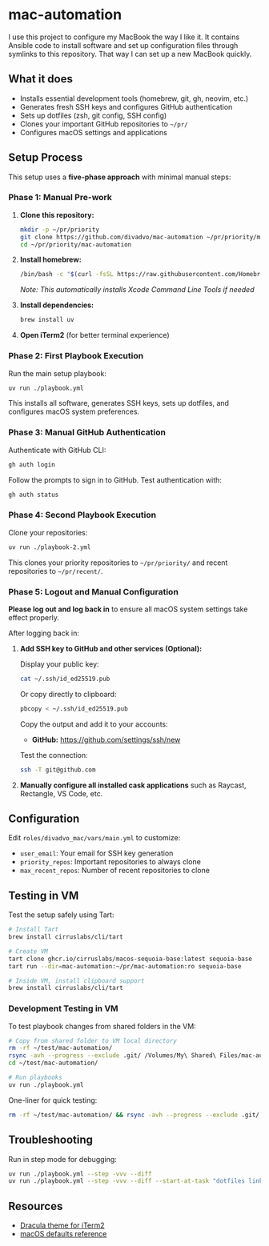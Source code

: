 # mac-automation


I use this project to configure my MacBook the way I like it.
It contains Ansible code to install software and set up configuration files through symlinks to this repository.
That way I can set up a new MacBook quickly.

## What it does

- Installs essential development tools (homebrew, git, gh, neovim, etc.)
- Generates fresh SSH keys and configures GitHub authentication
- Sets up dotfiles (zsh, git config, SSH config)
- Clones your important GitHub repositories to `~/pr/`
- Configures macOS settings and applications

## Setup Process

This setup uses a **five-phase approach** with minimal manual steps:

### Phase 1: Manual Pre-work

1. **Clone this repository:**
   ```bash
   mkdir -p ~/pr/priority
   git clone https://github.com/divadvo/mac-automation ~/pr/priority/mac-automation
   cd ~/pr/priority/mac-automation
   ```

2. **Install homebrew:**
   ```bash
   /bin/bash -c "$(curl -fsSL https://raw.githubusercontent.com/Homebrew/install/HEAD/install.sh)"
   ```
   *Note: This automatically installs Xcode Command Line Tools if needed*

3. **Install dependencies:**
   ```bash
   brew install uv
   ```

4. **Open iTerm2** (for better terminal experience)

### Phase 2: First Playbook Execution

Run the main setup playbook:
```bash
uv run ./playbook.yml
```

This installs all software, generates SSH keys, sets up dotfiles, and configures macOS system preferences.

### Phase 3: Manual GitHub Authentication

Authenticate with GitHub CLI:
```bash
gh auth login
```

Follow the prompts to sign in to GitHub. Test authentication with:
```bash
gh auth status
```

### Phase 4: Second Playbook Execution

Clone your repositories:
```bash
uv run ./playbook-2.yml
```

This clones your priority repositories to `~/pr/priority/` and recent repositories to `~/pr/recent/`.

### Phase 5: Logout and Manual Configuration

**Please log out and log back in** to ensure all macOS system settings take effect properly.

After logging back in:

1. **Add SSH key to GitHub and other services (Optional):**
   
   Display your public key:
   ```bash
   cat ~/.ssh/id_ed25519.pub
   ```
   
   Or copy directly to clipboard:
   ```bash
   pbcopy < ~/.ssh/id_ed25519.pub
   ```
   
   Copy the output and add it to your accounts:
   - **GitHub:** https://github.com/settings/ssh/new
   
   Test the connection:
   ```bash
   ssh -T git@github.com
   ```

2. **Manually configure all installed cask applications** such as Raycast, Rectangle, VS Code, etc.

## Configuration

Edit `roles/divadvo_mac/vars/main.yml` to customize:
- `user_email`: Your email for SSH key generation
- `priority_repos`: Important repositories to always clone
- `max_recent_repos`: Number of recent repositories to clone

## Testing in VM

Test the setup safely using Tart:

```bash
# Install Tart
brew install cirruslabs/cli/tart

# Create VM
tart clone ghcr.io/cirruslabs/macos-sequoia-base:latest sequoia-base
tart run --dir=mac-automation:~/pr/mac-automation:ro sequoia-base

# Inside VM, install clipboard support
brew install cirruslabs/cli/tart
```

### Development Testing in VM

To test playbook changes from shared folders in the VM:

```bash
# Copy from shared folder to VM local directory
rm -rf ~/test/mac-automation/
rsync -avh --progress --exclude .git/ /Volumes/My\ Shared\ Files/mac-automation/ ~/test/mac-automation/
cd ~/test/mac-automation/

# Run playbooks
uv run ./playbook.yml
```

One-liner for quick testing:
```bash
rm -rf ~/test/mac-automation/ && rsync -avh --progress --exclude .git/ /Volumes/My\ Shared\ Files/mac-automation/ ~/test/mac-automation/ && cd ~/test/mac-automation/ && uv run ./playbook.yml
```

## Troubleshooting

Run in step mode for debugging:
```bash
uv run ./playbook.yml --step -vvv --diff
uv run ./playbook.yml --step -vvv --diff --start-at-task "dotfiles links"
```

## Resources

- [Dracula theme for iTerm2](https://draculatheme.com/iterm)
- [macOS defaults reference](https://macos-defaults.com/)

